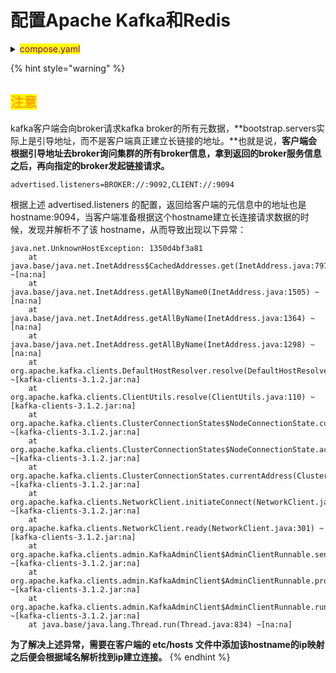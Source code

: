 # 配置Apache Kafka和Redis

<details>

<summary><mark style="color:purple;">compose.yaml</mark></summary>

<pre class="language-yaml" data-overflow="wrap"><code class="lang-yaml">services:
  kafka:
    image: docker.io/bitnami/kafka:3.6
<strong>    ports:
</strong>      - "9092:9092"
      - "9094:9094"
    volumes:
      - "kafka_data:/bitnami"
    environment:
      # KRaft settings
      - KAFKA_CFG_NODE_ID=0
      - KAFKA_CFG_PROCESS_ROLES=controller,broker
      - KAFKA_CFG_CONTROLLER_QUORUM_VOTERS=0@kafka:9093
      # Listeners
      - KAFKA_CFG_LISTENERS=BROKER://:9092,CONTROLLER://:9093,CLIENT://:9094
      - KAFKA_CFG_ADVERTISED_LISTENERS=BROKER://:9092,CLIENT://:9094
      - KAFKA_CFG_LISTENER_SECURITY_PROTOCOL_MAP=CONTROLLER:PLAINTEXT,CLIENT:PLAINTEXT,BROKER:PLAINTEXT
      - KAFKA_CFG_CONTROLLER_LISTENER_NAMES=CONTROLLER
      - KAFKA_CFG_INTER_BROKER_LISTENER_NAME=BROKER
  redis:
    image: docker.io/bitnami/redis:7.2
    environment:
      # ALLOW_EMPTY_PASSWORD is recommended only for development.
      - ALLOW_EMPTY_PASSWORD=yes
      - REDIS_DISABLE_COMMANDS=FLUSHDB,FLUSHALL
    ports:
      - '6379:6379'
    volumes:
      - 'redis_data:/bitnami/redis/data' 
volumes:
  kafka_data:
    driver: local
  redis_data:
    driver: local
</code></pre>

</details>

{% hint style="warning" %}
## <mark style="color:orange;">注意</mark>

kafka客户端会向broker请求kafka broker的所有元数据，**bootstrap.servers实际上是引导地址，而不是客户端真正建立长链接的地址。**也就是说，**客户端会根据引导地址去broker询问集群的所有broker信息，拿到返回的broker服务信息之后，再向指定的broker发起链接请求。**

```properties
advertised.listeners=BROKER://:9092,CLIENT://:9094
```

根据上述 advertised.listeners 的配置，返回给客户端的元信息中的地址也是 hostname:9094，当客户端准备根据这个hostname建立长连接请求数据的时候，发现并解析不了该 hostname，从而导致出现以下异常：

```log
java.net.UnknownHostException: 1350d4bf3a81
	at java.base/java.net.InetAddress$CachedAddresses.get(InetAddress.java:797) ~[na:na]
	at java.base/java.net.InetAddress.getAllByName0(InetAddress.java:1505) ~[na:na]
	at java.base/java.net.InetAddress.getAllByName(InetAddress.java:1364) ~[na:na]
	at java.base/java.net.InetAddress.getAllByName(InetAddress.java:1298) ~[na:na]
	at org.apache.kafka.clients.DefaultHostResolver.resolve(DefaultHostResolver.java:27) ~[kafka-clients-3.1.2.jar:na]
	at org.apache.kafka.clients.ClientUtils.resolve(ClientUtils.java:110) ~[kafka-clients-3.1.2.jar:na]
	at org.apache.kafka.clients.ClusterConnectionStates$NodeConnectionState.currentAddress(ClusterConnectionStates.java:511) ~[kafka-clients-3.1.2.jar:na]
	at org.apache.kafka.clients.ClusterConnectionStates$NodeConnectionState.access$200(ClusterConnectionStates.java:468) ~[kafka-clients-3.1.2.jar:na]
	at org.apache.kafka.clients.ClusterConnectionStates.currentAddress(ClusterConnectionStates.java:173) ~[kafka-clients-3.1.2.jar:na]
	at org.apache.kafka.clients.NetworkClient.initiateConnect(NetworkClient.java:988) ~[kafka-clients-3.1.2.jar:na]
	at org.apache.kafka.clients.NetworkClient.ready(NetworkClient.java:301) ~[kafka-clients-3.1.2.jar:na]
	at org.apache.kafka.clients.admin.KafkaAdminClient$AdminClientRunnable.sendEligibleCalls(KafkaAdminClient.java:1128) ~[kafka-clients-3.1.2.jar:na]
	at org.apache.kafka.clients.admin.KafkaAdminClient$AdminClientRunnable.processRequests(KafkaAdminClient.java:1388) ~[kafka-clients-3.1.2.jar:na]
	at org.apache.kafka.clients.admin.KafkaAdminClient$AdminClientRunnable.run(KafkaAdminClient.java:1331) ~[kafka-clients-3.1.2.jar:na]
	at java.base/java.lang.Thread.run(Thread.java:834) ~[na:na]

```

**为了解决上述异常，需要在客户端的 etc/hosts 文件中添加该hostname的ip映射之后便会根据域名解析找到ip建立连接。**
{% endhint %}
